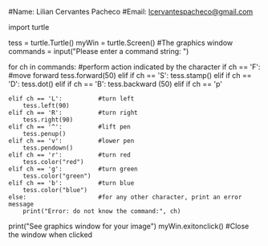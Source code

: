 #Name:  Lilian Cervantes Pacheco
#Email: lcervantespacheco@gmail.com

import turtle

tess = turtle.Turtle()
myWin = turtle.Screen()     #The graphics window
commands = input("Please enter a command string: ")

for ch in commands:
    #perform action indicated by the character
    if ch == 'F':            #move forward
        tess.forward(50)
    elif if ch == 'S':
        tess.stamp()
    elif if ch == 'D':
        tess.dot()
    elif if ch == 'B':
        tess.backward (50)
    elif if ch == 'p'
        
    elif ch == 'L':          #turn left
        tess.left(90)
    elif ch == 'R':          #turn right
        tess.right(90)
    elif ch == '^':          #lift pen
        tess.penup()
    elif ch == 'v':          #lower pen
        tess.pendown()
    elif ch == 'r':          #turn red
        tess.color("red")
    elif ch == 'g':          #turn green
        tess.color("green")
    elif ch == 'b':          #turn blue
        tess.color("blue")
    else:                    #for any other character, print an error message
        print("Error: do not know the command:", ch)

print("See graphics window for your image")
myWin.exitonclick()         #Close the window when clicked
